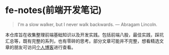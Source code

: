 # fe-notes(前端开发笔记)

>   I'm a slow walker, but I never walk backwards. — Abragam Lincoln. 

本仓库旨在收集整理前端基础知识以及开发实践。包括前端八股，最佳实践，踩坑汇总等，既有完整的系列，也有零碎的思考。部分文章可能并不完整，想看精选文章的朋友可访问[个人博客](https://chenxiaoyao.cn)进行查看。
